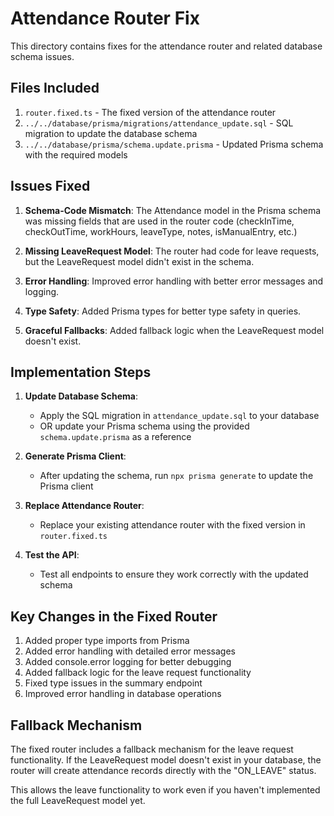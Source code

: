 # Attendance Router Fix

This directory contains fixes for the attendance router and related database schema issues.

## Files Included

1. `router.fixed.ts` - The fixed version of the attendance router
2. `../../database/prisma/migrations/attendance_update.sql` - SQL migration to update the database schema
3. `../../database/prisma/schema.update.prisma` - Updated Prisma schema with the required models

## Issues Fixed

1. **Schema-Code Mismatch**: The Attendance model in the Prisma schema was missing fields that are used in the router code (checkInTime, checkOutTime, workHours, leaveType, notes, isManualEntry, etc.)

2. **Missing LeaveRequest Model**: The router had code for leave requests, but the LeaveRequest model didn't exist in the schema.

3. **Error Handling**: Improved error handling with better error messages and logging.

4. **Type Safety**: Added Prisma types for better type safety in queries.

5. **Graceful Fallbacks**: Added fallback logic when the LeaveRequest model doesn't exist.

## Implementation Steps

1. **Update Database Schema**:
   - Apply the SQL migration in `attendance_update.sql` to your database
   - OR update your Prisma schema using the provided `schema.update.prisma` as a reference

2. **Generate Prisma Client**:
   - After updating the schema, run `npx prisma generate` to update the Prisma client

3. **Replace Attendance Router**:
   - Replace your existing attendance router with the fixed version in `router.fixed.ts`

4. **Test the API**:
   - Test all endpoints to ensure they work correctly with the updated schema

## Key Changes in the Fixed Router

1. Added proper type imports from Prisma
2. Added error handling with detailed error messages
3. Added console.error logging for better debugging
4. Added fallback logic for the leave request functionality
5. Fixed type issues in the summary endpoint
6. Improved error handling in database operations

## Fallback Mechanism

The fixed router includes a fallback mechanism for the leave request functionality. If the LeaveRequest model doesn't exist in your database, the router will create attendance records directly with the "ON_LEAVE" status.

This allows the leave functionality to work even if you haven't implemented the full LeaveRequest model yet.